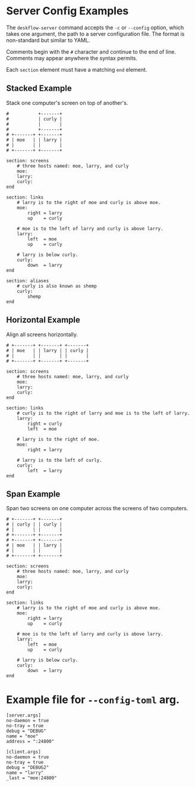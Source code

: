 # Server Config Examples

The `deskflow-server` command accepts the `-c` or `--config` option, which takes one argument,
the path to a server configuration file. The format is non-standard but similar to YAML.

Comments begin with the `#` character and continue to the end of line.
Comments may appear anywhere the syntax permits.

Each `section` element must have a matching `end` element.

## Stacked Example

Stack one computer's screen on top of another's.

```
#           +-------+
#           | curly |
#           |       |
#           +-------+
# +-------+ +-------+
# | moe   | | larry |
# |       | |       |
# +-------+ +-------+

section: screens
	# three hosts named: moe, larry, and curly
	moe:
	larry:
	curly:
end

section: links
	# larry is to the right of moe and curly is above moe.
	moe:
		right = larry
		up    = curly

	# moe is to the left of larry and curly is above larry.
	larry:
		left  = moe
		up    = curly

	# larry is below curly.
	curly:
		down  = larry
end

section: aliases
	# curly is also known as shemp
	curly:
		shemp
end
```

## Horizontal Example

Align all screens horizontally.

```
# +-------+ +-------+ +-------+
# | moe   | | larry | | curly |
# |       | |       | |       |
# +-------+ +-------+ +-------+

section: screens
	# three hosts named: moe, larry, and curly
	moe:
	larry:
	curly:
end

section: links
	# curly is to the right of larry and moe is to the left of larry.
	larry:
		right = curly
		left  = moe

	# larry is to the right of moe.
	moe:
		right = larry

	# larry is to the left of curly.
	curly:
		left  = larry
end

```

## Span Example

Span two screens on one computer across the screens of two computers.

```
# +-------+ +-------+
# | curly | | curly |
# |       | |       |
# +-------+ +-------+
# +-------+ +-------+
# | moe   | | larry |
# |       | |       |
# +-------+ +-------+

section: screens
	# three hosts named: moe, larry, and curly
	moe:
	larry:
	curly:
end

section: links
	# larry is to the right of moe and curly is above moe.
	moe:
		right = larry
		up    = curly

	# moe is to the left of larry and curly is above larry.
	larry:
		left  = moe
		up    = curly

	# larry is below curly.
	curly:
		down  = larry
end
```

# Example file for `--config-toml` arg.

```
[server.args]
no-daemon = true
no-tray = true
debug = "DEBUG"
name = "moe"
address = ":24800"

[client.args]
no-daemon = true
no-tray = true
debug = "DEBUG2"
name = "larry"
_last = "moe:24800"
```

